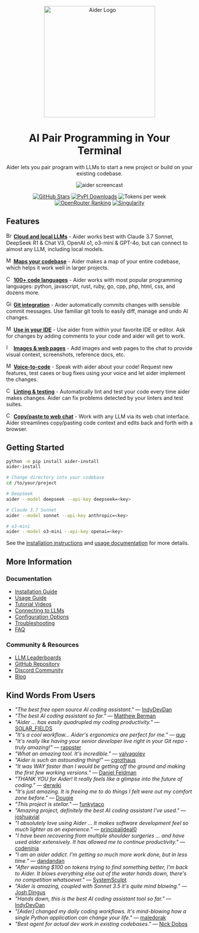 <p align="center">
    <a href="https://aider.chat/"><img src="https://aider.chat/assets/logo.svg" alt="Aider Logo" width="300"></a>
</p>

<h1 align="center">
AI Pair Programming in Your Terminal
</h1>


<p align="center">
Aider lets you pair program with LLMs to start a new project or build on your existing codebase. 
</p>

<p align="center">
  <img
    src="https://aider.chat/assets/screencast.svg"
    alt="aider screencast"
  >
</p>

<p align="center">
<!--[[[cog
from scripts.badges import get_badges_md
text = get_badges_md()
cog.out(text)
]]]-->
  <a href="https://github.com/Aider-AI/aider/stargazers"><img alt="GitHub Stars" title="Total number of GitHub stars the Aider project has received"
src="https://img.shields.io/github/stars/Aider-AI/aider?style=flat-square&logo=github&color=f1c40f&labelColor=555555"/></a>
  <a href="https://pypi.org/project/aider-chat/"><img alt="PyPI Downloads" title="Total number of installations via pip from PyPI"
src="https://img.shields.io/badge/📦%20Installs-1.7M-2ecc71?style=flat-square&labelColor=555555"/></a>
  <img alt="Tokens per week" title="Number of tokens processed weekly by Aider users"
src="https://img.shields.io/badge/📈%20Tokens%2Fweek-15B-3498db?style=flat-square&labelColor=555555"/>
  <a href="https://openrouter.ai/"><img alt="OpenRouter Ranking" title="Aider's ranking among applications on the OpenRouter platform"
src="https://img.shields.io/badge/🏆%20OpenRouter-Top%2020-9b59b6?style=flat-square&labelColor=555555"/></a>
  <a href="https://aider.chat/HISTORY.html"><img alt="Singularity" title="Percentage of the new code in Aider's last release written by Aider itself"
src="https://img.shields.io/badge/🔄%20Singularity-92%25-e74c3c?style=flat-square&labelColor=555555"/></a>
<!--[[[end]]]-->  
</p>

## Features

<img src="https://cdn.jsdelivr.net/npm/@mdi/svg@latest/svg/brain.svg" width="16" height="16" alt="Brain Icon"> **[Cloud and local LLMs](https://aider.chat/docs/llms.html)** - Aider works best with Claude 3.7 Sonnet, DeepSeek R1 & Chat V3, OpenAI o1, o3-mini & GPT-4o, but can connect to almost any LLM, including local models.

<img src="https://cdn.jsdelivr.net/npm/@mdi/svg@latest/svg/map-outline.svg" width="16" height="16" alt="Map Icon"> **[Maps your codebase](https://aider.chat/docs/repomap.html)** - Aider makes a map of your entire codebase, which helps it work well in larger projects.

<img src="https://cdn.jsdelivr.net/npm/@mdi/svg@latest/svg/code-tags.svg" width="16" height="16" alt="Code Icon"> **[100+ code languages](https://aider.chat/docs/languages.html)** - Aider works with most popular programming languages: python, javascript, rust, ruby, go, cpp, php, html, css, and dozens more.

<img src="https://cdn.jsdelivr.net/npm/@mdi/svg@latest/svg/source-branch.svg" width="16" height="16" alt="Git Icon"> **[Git integration](https://aider.chat/docs/git.html)** - Aider automatically commits changes with sensible commit messages. Use familiar git tools to easily diff, manage and undo AI changes.

<img src="https://cdn.jsdelivr.net/npm/@mdi/svg@latest/svg/monitor.svg" width="16" height="16" alt="Monitor Icon"> **[Use in your IDE](https://aider.chat/docs/usage/watch.html)** - Use aider from within your favorite IDE or editor. Ask for changes by adding comments to your code and aider will get to work.

<img src="https://cdn.jsdelivr.net/npm/@mdi/svg@latest/svg/image.svg" width="16" height="16" alt="Image Icon"> **[Images & web pages](https://aider.chat/docs/usage/images-urls.html)** - Add images and web pages to the chat to provide visual context, screenshots, reference docs, etc.

<img src="https://cdn.jsdelivr.net/npm/@mdi/svg@latest/svg/microphone.svg" width="16" height="16" alt="Microphone Icon"> **[Voice-to-code](https://aider.chat/docs/usage/voice.html)** - Speak with aider about your code! Request new features, test cases or bug fixes using your voice and let aider implement the changes.

<img src="https://cdn.jsdelivr.net/npm/@mdi/svg@latest/svg/check.svg" width="16" height="16" alt="Check Icon"> **[Linting & testing](https://aider.chat/docs/usage/lint-test.html)** - Automatically lint and test your code every time aider makes changes. Aider can fix problems detected by your linters and test suites.

<img src="https://cdn.jsdelivr.net/npm/@mdi/svg@latest/svg/content-copy.svg" width="16" height="16" alt="Copy Icon"> **[Copy/paste to web chat](https://aider.chat/docs/usage/copypaste.html)** - Work with any LLM via its web chat interface. Aider streamlines copy/pasting code context and edits back and forth with a browser.

## Getting Started

```bash
python -m pip install aider-install
aider-install

# Change directory into your codebase
cd /to/your/project

# DeepSeek
aider --model deepseek --api-key deepseek=<key>

# Claude 3.7 Sonnet
aider --model sonnet --api-key anthropic=<key>

# o3-mini
aider --model o3-mini --api-key openai=<key>
```

See the [installation instructions](https://aider.chat/docs/install.html) and [usage documentation](https://aider.chat/docs/usage.html) for more details.

## More Information

### Documentation
- [Installation Guide](https://aider.chat/docs/install.html)
- [Usage Guide](https://aider.chat/docs/usage.html)
- [Tutorial Videos](https://aider.chat/docs/usage/tutorials.html)
- [Connecting to LLMs](https://aider.chat/docs/llms.html)
- [Configuration Options](https://aider.chat/docs/config.html)
- [Troubleshooting](https://aider.chat/docs/troubleshooting.html)
- [FAQ](https://aider.chat/docs/faq.html)

### Community & Resources
- [LLM Leaderboards](https://aider.chat/docs/leaderboards/)
- [GitHub Repository](https://github.com/Aider-AI/aider)
- [Discord Community](https://discord.gg/Tv2uQnR88V)
- [Blog](https://aider.chat/blog/)

## Kind Words From Users

- *"The best free open source AI coding assistant."* — [IndyDevDan](https://youtu.be/YALpX8oOn78)
- *"The best AI coding assistant so far."* — [Matthew Berman](https://www.youtube.com/watch?v=df8afeb1FY8)
- *"Aider ... has easily quadrupled my coding productivity."* — [SOLAR_FIELDS](https://news.ycombinator.com/item?id=36212100)
- *"It's a cool workflow... Aider's ergonomics are perfect for me."* — [qup](https://news.ycombinator.com/item?id=38185326)
- *"It's really like having your senior developer live right in your Git repo - truly amazing!"* — [rappster](https://github.com/Aider-AI/aider/issues/124)
- *"What an amazing tool. It's incredible."* — [valyagolev](https://github.com/Aider-AI/aider/issues/6#issue-1722897858)
- *"Aider is such an astounding thing!"* — [cgrothaus](https://github.com/Aider-AI/aider/issues/82#issuecomment-1631876700)
- *"It was WAY faster than I would be getting off the ground and making the first few working versions."* — [Daniel Feldman](https://twitter.com/d_feldman/status/1662295077387923456)
- *"THANK YOU for Aider! It really feels like a glimpse into the future of coding."* — [derwiki](https://news.ycombinator.com/item?id=38205643)
- *"It's just amazing. It is freeing me to do things I felt were out my comfort zone before."* — [Dougie](https://discord.com/channels/1131200896827654144/1174002618058678323/1174084556257775656)
- *"This project is stellar."* — [funkytaco](https://github.com/Aider-AI/aider/issues/112#issuecomment-1637429008)
- *"Amazing project, definitely the best AI coding assistant I've used."* — [joshuavial](https://github.com/Aider-AI/aider/issues/84)
- *"I absolutely love using Aider ... It makes software development feel so much lighter as an experience."* — [principalideal0](https://discord.com/channels/1131200896827654144/1133421607499595858/1229689636012691468)
- *"I have been recovering from multiple shoulder surgeries ... and have used aider extensively. It has allowed me to continue productivity."* — [codeninja](https://www.reddit.com/r/OpenAI/s/nmNwkHy1zG)
- *"I am an aider addict. I'm getting so much more work done, but in less time."* — [dandandan](https://discord.com/channels/1131200896827654144/1131200896827654149/1135913253483069470)
- *"After wasting $100 on tokens trying to find something better, I'm back to Aider. It blows everything else out of the water hands down, there's no competition whatsoever."* — [SystemSculpt](https://discord.com/channels/1131200896827654144/1131200896827654149/1178736602797846548)
- *"Aider is amazing, coupled with Sonnet 3.5 it's quite mind blowing."* — [Josh Dingus](https://discord.com/channels/1131200896827654144/1133060684540813372/1262374225298198548)
- *"Hands down, this is the best AI coding assistant tool so far."* — [IndyDevDan](https://www.youtube.com/watch?v=MPYFPvxfGZs)
- *"[Aider] changed my daily coding workflows. It's mind-blowing how a single Python application can change your life."* — [maledorak](https://discord.com/channels/1131200896827654144/1131200896827654149/1258453375620747264)
- *"Best agent for actual dev work in existing codebases."* — [Nick Dobos](https://twitter.com/NickADobos/status/1690408967963652097?s=20)

